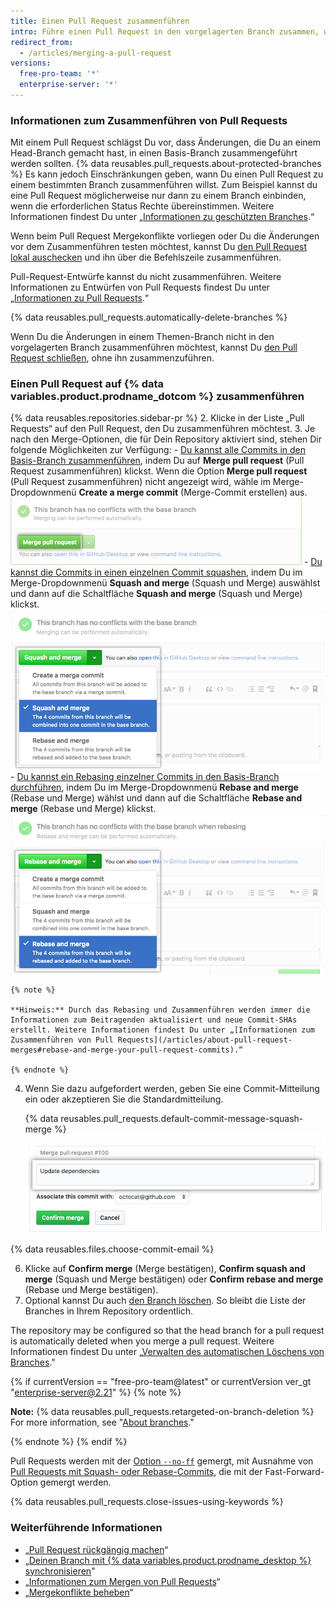 ```yaml
---
title: Einen Pull Request zusammenführen
intro: Führe einen Pull Request in den vorgelagerten Branch zusammen, wenn die Arbeit abgeschlossen ist. Jede Person mit Push-Zugriff auf das Repository kann den Merge abschließen.
redirect_from:
  - /articles/merging-a-pull-request
versions:
  free-pro-team: '*'
  enterprise-server: '*'
---
```



### Informationen zum Zusammenführen von Pull Requests

Mit einem Pull Request schlägst Du vor, dass Änderungen, die Du an einem Head-Branch gemacht hast, in einen Basis-Branch zusammengeführt werden sollten. {% data reusables.pull_requests.about-protected-branches %} Es kann jedoch Einschränkungen geben, wann Du einen Pull Request zu einem bestimmten Branch zusammenführen willst. Zum Beispiel kannst du eine Pull Request möglicherweise nur dann zu einem Branch einbinden, wenn die erforderlichen Status Rechte übereinstimmen.
Weitere Informationen findest Du unter „[Informationen zu geschützten Branches](/github/administering-a-repository/about-protected-branches).“

Wenn beim Pull Request Mergekonflikte vorliegen oder Du die Änderungen vor dem Zusammenführen testen möchtest, kannst Du [den Pull Request lokal auschecken](/articles/checking-out-pull-requests-locally) und ihn über die Befehlszeile zusammenführen.

Pull-Request-Entwürfe kannst du nicht zusammenführen. Weitere Informationen zu Entwürfen von Pull Requests findest Du unter „[Informationen zu Pull Requests](/articles/about-pull-requests#draft-pull-requests).“

{% data reusables.pull_requests.automatically-delete-branches %}

Wenn Du die Änderungen in einem Themen-Branch nicht in den vorgelagerten Branch zusammenführen möchtest, kannst Du [den Pull Request schließen](/articles/closing-a-pull-request), ohne ihn zusammenzuführen.

### Einen Pull Request auf {% data variables.product.prodname_dotcom %} zusammenführen

{% data reusables.repositories.sidebar-pr %}
2. Klicke in der Liste „Pull Requests“ auf den Pull Request, den Du zusammenführen möchtest.
3. Je nach den Merge-Optionen, die für Dein Repository aktiviert sind, stehen Dir folgende Möglichkeiten zur Verfügung:
    - [Du kannst alle Commits in den Basis-Branch zusammenführen](/articles/about-pull-request-merges/), indem Du auf **Merge pull request** (Pull Request zusammenführen) klickst. Wenn die Option **Merge pull request** (Pull Request zusammenführen) nicht angezeigt wird, wähle im Merge-Dropdownmenü **Create a merge commit** (Merge-Commit erstellen) aus. ![Schaltfläche „Merge pull request“ (Pull Request zusammenführen)](/assets/images/help/pull_requests/pullrequest-mergebutton.png)
    - [Du kannst die Commits in einen einzelnen Commit squashen](/articles/about-pull-request-merges/#squash-and-merge-your-pull-request-commits), indem Du im Merge-Dropdownmenü **Squash and merge** (Squash und Merge) auswählst und dann auf die Schaltfläche **Squash and merge** (Squash und Merge) klickst. ![Auf Schaltfläche „Squash and merge“ (Squash und Merge) klicken](/assets/images/help/pull_requests/select-squash-and-merge-from-drop-down-menu.png)
    - [Du kannst ein Rebasing einzelner Commits in den Basis-Branch durchführen](/articles/about-pull-request-merges/#rebase-and-merge-your-pull-request-commits), indem Du im Merge-Dropdownmenü **Rebase and merge** (Rebase und Merge) wählst und dann auf die Schaltfläche **Rebase and merge** (Rebase und Merge) klickst. ![„Rebase and merge“ (Rebase und Merge) aus Dropdownmenü auswählen](/assets/images/help/pull_requests/select-rebase-and-merge-from-drop-down-menu.png)

    {% note %}

    **Hinweis:** Durch das Rebasing und Zusammenführen werden immer die Informationen zum Beitragenden aktualisiert und neue Commit-SHAs erstellt. Weitere Informationen findest Du unter „[Informationen zum Zusammenführen von Pull Requests](/articles/about-pull-request-merges#rebase-and-merge-your-pull-request-commits).“

    {% endnote %}
4. Wenn Sie dazu aufgefordert werden, geben Sie eine Commit-Mitteilung ein oder akzeptieren Sie die Standardmitteilung.

   {% data reusables.pull_requests.default-commit-message-squash-merge %}
   ![Feld für Commit-Mitteilung](/assets/images/help/pull_requests/merge_box/pullrequest-commitmessage.png)

{% data reusables.files.choose-commit-email %}

6. Klicke auf **Confirm merge** (Merge bestätigen), **Confirm squash and merge** (Squash und Merge bestätigen) oder **Confirm rebase and merge** (Rebase und Merge bestätigen).
6. Optional kannst Du auch [den Branch löschen](/articles/deleting-unused-branches). So bleibt die Liste der Branches in Ihrem Repository ordentlich.

The repository may be configured so that the head branch for a pull request is automatically deleted when you merge a pull request. Weitere Informationen findest Du unter „[Verwalten des automatischen Löschens von Branches](/github/administering-a-repository/managing-the-automatic-deletion-of-branches)."

   {% if currentVersion == "free-pro-team@latest" or currentVersion ver_gt "enterprise-server@2.21" %}
   {% note %}

   **Note:** {% data reusables.pull_requests.retargeted-on-branch-deletion %}
   For more information, see "[About branches](/github/collaborating-with-issues-and-pull-requests/about-branches#working-with-branches)."

   {% endnote %}
   {% endif %}

Pull Requests werden mit der [Option `--no-ff`](https://git-scm.com/docs/git-merge#_fast_forward_merge) gemergt, mit Ausnahme von [Pull Requests mit Squash- oder Rebase-Commits](/articles/about-pull-request-merges), die mit der Fast-Forward-Option gemergt werden.

{% data reusables.pull_requests.close-issues-using-keywords %}

### Weiterführende Informationen

- „[Pull Request rückgängig machen](/articles/reverting-a-pull-request)“
- „[Deinen Branch mit {% data variables.product.prodname_desktop %} synchronisieren](/desktop/guides/contributing-to-projects/syncing-your-branch/)"
- „[Informationen zum Mergen von Pull Requests](/articles/about-pull-request-merges)“
- „[Mergekonflikte beheben](/articles/addressing-merge-conflicts)“
